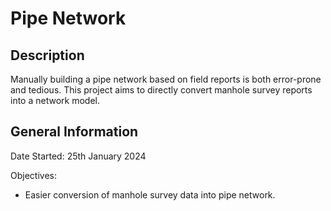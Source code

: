 # Pipe Network
## Description
Manually building a pipe network based on field reports is both error-prone and tedious. This project aims to directly convert manhole survey reports into a network model.
## General Information
Date Started: 25th January 2024

Objectives:
* Easier conversion of manhole survey data into pipe network.